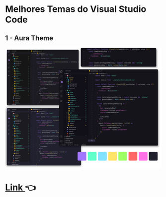<h1>Melhores Temas do Visual Studio Code</h1>

<h2>1 - Aura Theme</h2>
<img src="https://github.com/daltonmenezes/assets/blob/master/images/aura-theme/aura-vscode-preview.png?raw=true" alt="">
<h1><a href="https://marketplace.visualstudio.com/items?itemName=DaltonMenezes.aura-theme">Link </a>👈</h1>
